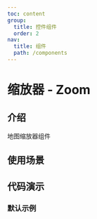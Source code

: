 ```yaml
---
toc: content
group:
  title: 控件组件
  order: 2
nav:
  title: 组件
  path: /components
---
```


# 缩放器 - Zoom

## 介绍

地图缩放器组件

## 使用场景

## 代码演示

### 默认示例

<code src="./demos/default.tsx" defaultShowCode></code>

<API></API>
